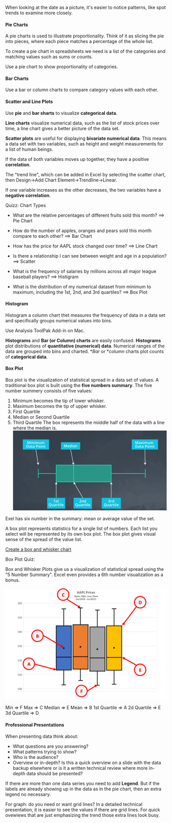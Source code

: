 When looking at the date as a picture, it's easier to notice patterns, like spot trends to examine more closely. 

#### Pie Charts

A pie charts is used to illustrate proportionality. Think of it as slicing the pie into pieces, where each piece matches a percentage of the whole list.

To create a pie chart in spreadsheets we need is a list of the categories and matching values such as sums or counts.

Use a pie chart to show proportionality of categories.

#### Bar Charts

Use a bar or column charts to compare category values with each other.

#### Scatter and Line Plots

Use **pie** and **bar sharts** to visualize **categorical data**.

**Line charts** visualize numerical data, such as the list of stock prices over time, a line chart gives a better picture of the data set.

**Scatter plots** are useful for displaying **bivariate numerical data**. This means a data set with two variables, such as height and weight measurements for a list of human beings.

If the data of both variables moves up together, they have a positive **correlation**.

The "trend line", which can be added in Excel by selecting the scatter chart, then Design->Add Chart Element->Trendline->Linear.

If one variable increases as the other decreases, the two variables have a **negative correlation**.

Quizz: Chart Types

- What are the relative percentages of different fruits sold this month? ==> Pie Chart

- How do the number of apples, oranges and pears sold this month compare to each other? ==> Bar Chart

- How has the price for AAPL stock changed over time? ==> Line Chart

- Is there a relationship I can see between weight and age in a population? ==> Scatter

- What is the frequency of salaries by millions across all major league baseball players? ==> Histigram

- What is the distribution of my numerical dataset from minimum to maximum, including the 1st, 2nd, and 3rd quartiles? ==> Box Plot

#### Histogram

Histogram a column chart thet measures the frequency of data in a data set and specifically groups numerical values into bins.

Use Analysis ToolPak Add-in on Mac.

**Histograms** and **Bar (or Column) charts** are easily confused. **Histograms** plot distributions of **quantitative (numerical) data**. Numerical ranges of the data are grouped into bins and charted. **Bar* or **column* charts plot counts of **categorical data**.

#### Box Plot

Box plot is the visualization of statistical spread in a data set of values. A traditional box plot is built using the **five numbers summary**. The five number summery consists of five values:
1. Minimum becomes the tip of lower whisker.
2. Maximum becomes the tip of upper whisker.
3. First Quartile
4. Median or Second Quartile
5. Third Quartile
The box represents the miiddle half of the data with a line where the median is.
![Box Plot](box_plot.png)

Exel has six number in the summary: mean or average value of the set.

A box plot represents statistics for a single list of numbers. Each list you select will be represented by its own box plot. The box plot gives visual sense of the spread of the value list.

[Create a box and whisker chart
](https://support.office.com/en-us/article/Create-a-box-and-whisker-chart-62f4219f-db4b-4754-aca8-4743f6190f0d#OfficeVersion=Mac) 

Box Plot Quiz:

Box and Whisker Plots give us a visualization of statistical spread using the "5 Number Summary". Excel even provides a 6th number visualization as a bonus.

![Box Plot Quiz](box_plot_quiz.png)

Min => F
Max => C
Median => E
Mean => B
1st Quartile => A
2d Quartile => E
3d Quartile => D

#### Professional Presentations

When presenting data think about:
- What questions are you answering?
- What patterns trying to show?
- Who is the audience?
- Overview or in-depth? Is this a quick overview on a slide with the data backup elsewhere or is it a written technical review where more in-depth data should be presented?

If there are more than one data series you need to add **Legend**. But if the labels are already showing up in the data as in the pie chart, then an extra legend no necessary.

For graph: do you need or want grid lines? In a detailed technical presentation, it is easier to see the values if there are grid lines. For quick ovewiews that are just emphasizing the trend those extra lines look busy.

